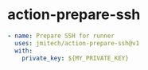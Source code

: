 # action-prepare-ssh

```yaml
- name: Prepare SSH for runner
  uses: jmitech/action-prepare-ssh@v1
  with:
    private_key: ${MY_PRIVATE_KEY}
```
